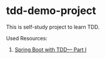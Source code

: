 # tdd-demo-project
This is self-study project to learn TDD.

Used Resources:
1. [Spring Boot with TDD— Part I](https://medium.com/@sheikarbaz5/spring-boot-with-tdd-test-driven-development-part-i-be1b90da51e)
